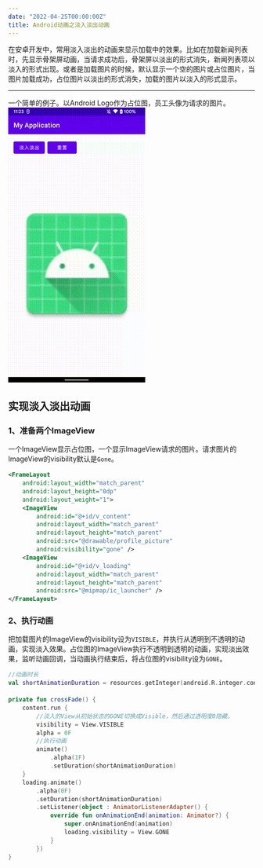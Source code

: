 ```yaml
---
date: "2022-04-25T00:00:00Z"
title: Android动画之淡入淡出动画
---
```

在安卓开发中，常用淡入淡出的动画来显示加载中的效果。比如在加载新闻列表时，先显示骨架屏动画，当请求成功后，骨架屏以淡出的形式消失，新闻列表项以淡入的形式出现。或者是加载图片的时候，默认显示一个空的图片或占位图片，当图片加载成功，占位图片以淡出的形式消失，加载的图片以淡入的形式显示。

---

一个简单的例子。以Android Logo作为占位图，员工头像为请求的图片。
![效果图](fade_animate_gif.gif)

## 实现淡入淡出动画

### 1、准备两个ImageView

一个ImageView显示占位图，一个显示ImageView请求的图片。请求图片的ImageView的visibility默认是`Gone`。

```xml
<FrameLayout
    android:layout_width="match_parent"
    android:layout_height="0dp"
    android:layout_weight="1">
    <ImageView
        android:id="@+id/v_content"
        android:layout_width="match_parent"
        android:layout_height="match_parent"
        android:src="@drawable/profile_picture"
        android:visibility="gone" />
    <ImageView
        android:id="@+id/v_loading"
        android:layout_width="match_parent"
        android:layout_height="match_parent"
        android:src="@mipmap/ic_launcher" />
</FrameLayout>
```

### 2、执行动画

把加载图片的ImageView的visibility设为`VISIBLE`，并执行从透明到不透明的动画，实现淡入效果。占位图的ImageView执行不透明到透明的动画，实现淡出效果，监听动画回调，当动画执行结束后，将占位图的visibility设为`GONE`。

```kotlin
//动画时长
val shortAnimationDuration = resources.getInteger(android.R.integer.config_longAnimTime).toLong()

private fun crossFade() {
    content.run {
        //淡入的View从初始状态的GONE切换成Visible，然后通过透明度0隐藏。
        visibility = View.VISIBLE
        alpha = 0F
        //执行动画
        animate()
            .alpha(1F)
            .setDuration(shortAnimationDuration)
    }
    loading.animate()
        .alpha(0F)
        .setDuration(shortAnimationDuration)
        .setListener(object : AnimatorListenerAdapter() {
            override fun onAnimationEnd(animation: Animator?) {
                super.onAnimationEnd(animation)
                loading.visibility = View.GONE
            }
        })
}
```
